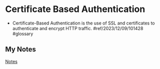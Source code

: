 # Certificate Based Authentication
- Certificate-Based Authentication is the use of SSL and certificates to authenticate and encrypt HTTP traffic. #ref/2023/12/09/101428 #glossary 
## My Notes
[Notes](mynotes/certificate-based-authentication-notes.md)
